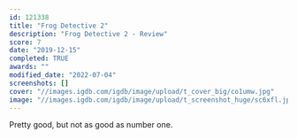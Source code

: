 ```yaml
---
id: 121338
title: "Frog Detective 2"
description: "Frog Detective 2 - Review"
score: 7
date: "2019-12-15"
completed: TRUE
awards: ""
modified_date: "2022-07-04"
screenshots: []
cover: "//images.igdb.com/igdb/image/upload/t_cover_big/co1umw.jpg"
image: "//images.igdb.com/igdb/image/upload/t_screenshot_huge/sc6xfl.jpg"
---
```

Pretty good, but not as good as number one.